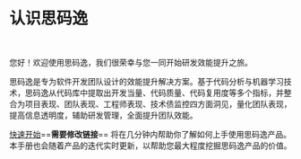 # 认识思码逸

<br>

您好！欢迎使用思码逸，我们很荣幸与您一同开始研发效能提升之旅。


思码逸是专为软件开发团队设计的效能提升解决方案。基于代码分析与机器学习技术，思码逸从代码库中提取出开发当量、代码质量、代码复用度等多个指标，并整合为项目表现、团队表现、工程师表现、技术债监控四方面洞见，量化团队表现，提高信息透明度，辅助研发管理，全面提升团队效能。


[快速开始](https://www.yuque.com/docs/share/0cb0848a-aab6-472c-8ae9-a2c9573325b7)==**需要修改链接**== 将在几分钟内帮助你了解如何上手使用思码逸产品。本手册也会随着产品的迭代实时更新，以帮助您最大程度挖掘思码逸产品的价值。



